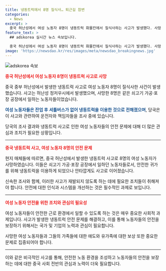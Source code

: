 ```yaml
---
title: 냉동트럭에서 8명 질식사… 퇴근길 참변
categories:
  - News
excerpt: >
  중국 허난성에서 여성 노동자 8명이 냉동트럭 화물칸에서 질식사하는 사고가 발생했다. 사망자들은 쇠고기 가공·포장 공장에서 일하는 여성으로, 잔업 후 셔틀버스가 없어 트럭을 탔다. 지난 15일 오후 10시께 의식을 잃은 채 발견되어 익숙한 차량이 도착했을 때부터 사망 판정을 받기까지 구조에 나선 뒤였다. 당국은 사고 경위를 조사 중이다.
feature_text: >
  ## adskorea 실시간 뉴스 속보입니다.

  중국 허난성에서 여성 노동자 8명이 냉동트럭 화물칸에서 질식사하는 사고가 발생했다. 사망자들은 쇠고기 가공·포장 공장에서 일하는 여성으로, 잔업 후 셔틀버스가 없어 트럭을 탔다. 지난 15일 오후 10시께 의식을 잃은 채 발견되어 익숙한 차량이 도착했을 때부터 사망 판정을 받기까지 구조에 나선 뒤였다. 당국은 사고 경위를 조사 중이다.
image: 'https://newsdao.kr/res/images/meta/newsdao_breakingnews.jpg'
---
```


<p><img src="https://newsdao.kr/res/images/meta/newsdao_breakingnews.jpg" alt="adskorea 속보" /></p>

<p><b><span style="color: #ee2323;">중국 허난성에서 여성 노동자 8명이 냉동트럭 사고로 사망</span></b></p>

<p>중국 중부 허난성에서 발생한 냉동트럭 사고로 여성 노동자 8명이 질식사한 사건이 발생했습니다. 사고는 허난성 정저우시에서 발생했으며, 사망한 8명은 같은 쇠고기 가공·포장 공장에서 일하는 노동자들이었습니다.</p>

<p><b><span style="color: #1a5490;">여성 노동자들은 잔업 후 셔틀버스가 없어 냉동트럭을 이용한 것으로 전해졌으며</span></b>, 당국은 이 사고와 관련하여 운전자와 책임자들을 조사 중에 있습니다.</p>

<p>당국의 조사 결과와 냉동트럭 사고로 인한 여성 노동자들의 안전 문제에 대해 더 많은 관심과 조치가 필요한 상황입니다. </p>

<hr />

<p><b><span style="color: #ee2323;">중국 냉동트럭 사고, 여성 노동자 8명의 안전 문제</span></b></p>

<p>현지 매체들에 따르면, 중국 허난성에서 발생한 냉동트럭 사고로 8명의 여성 노동자가 사망하였습니다. 이들은 쇠고기 가공·포장 공장에서 일하던 노동자들로서, 안전한 귀가를 위해 냉동트럭을 이용하게 되었으나 안타깝게도 사고로 이어졌습니다.</p>

<p>신속한 조사와 함께, 이러한 사고가 재발되지 않도록 하는 데에 필요한 조치들이 취해져야 합니다. 안전에 대한 인식과 시스템을 개선하는 것은 필수적인 과제로 보입니다. </p>

<hr />

<p><b><span style="color: #ee2323;">여성 노동자 안전을 위한 조치와 관심의 필요성</span></b></p>

<p>여성 노동자들이 안전한 근로 환경에서 일할 수 있도록 하는 것은 매우 중요한 사회적 과제입니다. 사고가 발생한 냉동트럭 안전 문제를 해결하고, 이를 통해 노동자들의 안전을 보장하기 위해서는 국가 및 기업의 노력과 관심이 필요합니다.</p>

<p>사망한 여성 노동자들과 그들의 가족들에 대한 애도와 유가족에 대한 보상 또한 중요한 문제로 집중되어야 합니다.</p>

<hr />

<p>이와 같은 비극적인 사고를 통해, 안전한 노동 환경을 조성하고 노동자들의 안전을 보장하는 데에 대한 중국 사회 전반의 관심과 노력이 더욱 필요합니다.</p>


